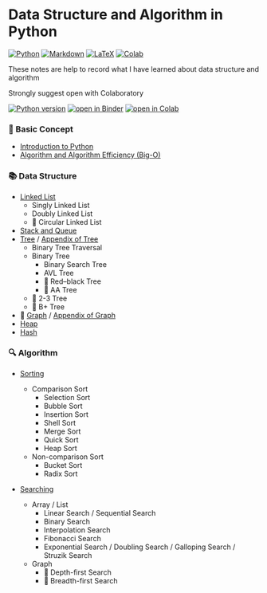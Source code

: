 # Data Structure and Algorithm in Python

[![Python](https://img.shields.io/badge/python-3670A0?style=for-the-badge&logo=python&logoColor=ffdd54)](https://docs.python.org/3/)
[![Markdown](https://img.shields.io/badge/markdown-%23000000.svg?style=for-the-badge&logo=markdown&logoColor=white)](https://docs.github.com/en/get-started/writing-on-github/getting-started-with-writing-and-formatting-on-github/basic-writing-and-formatting-syntax)
[![LaTeX](https://img.shields.io/badge/latex-%23008080.svg?style=for-the-badge&logo=latex&logoColor=white)](https://www.latex-project.org/help/documentation/)
[![Colab](https://img.shields.io/badge/Colab-F9AB00?style=for-the-badge&logo=googlecolab&color=525252)](https://colab.research.google.com/)

These notes are help to record what I have learned about data structure and algorithm

Strongly suggest open with Colaboratory

[![Python version](https://camo.githubusercontent.com/44da37f0f02bf104f0650fa5f2c754ed3f6166066c9210f31bacb9e63d60736e/68747470733a2f2f696d672e736869656c64732e696f2f707970692f707976657273696f6e732f70796261646765732e737667)](https://www.python.org/)
[![open in Binder](https://mybinder.org/badge_logo.svg)](https://mybinder.org/v2/gh/tc11echo/data-structure-and-algorithm-in-python/HEAD)
[![open in Colab](https://colab.research.google.com/assets/colab-badge.svg)](https://colab.research.google.com/github/tc11echo/data-structure-and-algorithm-in-python)

### :beginner: Basic Concept

* [Introduction to Python](intro_python.ipynb)
* [Algorithm and Algorithm Efficiency (Big-O)](algorithm_and_algorithm_efficiency.ipynb)

### :books: Data Structure

* [Linked List](linked_list.ipynb)
	* Singly Linked List
    * Doubly Linked List
    * :construction: Circular Linked List
* [Stack and Queue](stack_and_queue.ipynb)
* [Tree](tree.ipynb) / [Appendix of Tree](tree_note.md)
    * Binary Tree Traversal
    * Binary Tree
        * Binary Search Tree
        * AVL Tree
        * :construction: Red–black Tree
        * :construction: AA Tree
     * :construction: 2-3 Tree
     * :construction: B+ Tree
* :construction: [Graph](graph.ipynb) / [Appendix of Graph](graph_note.md)
* [Heap](heap.ipynb)
* [Hash](hash.ipynb)

### :mag: Algorithm

* [Sorting](sorting.ipynb)
    * Comparison Sort
        * Selection Sort
        * Bubble Sort
        * Insertion Sort
        * Shell Sort
        * Merge Sort
        * Quick Sort
        * Heap Sort
    * Non-comparison Sort
        * Bucket Sort
        * Radix Sort

* [Searching](searching.ipynb)
    * Array / List
        * Linear Search / Sequential Search
        * Binary Search
        * Interpolation Search
        * Fibonacci Search
        * Exponential Search / Doubling Search / Galloping Search / Struzik Search
    * Graph
        * :construction: Depth-first Search
        * :construction: Breadth-first Search
